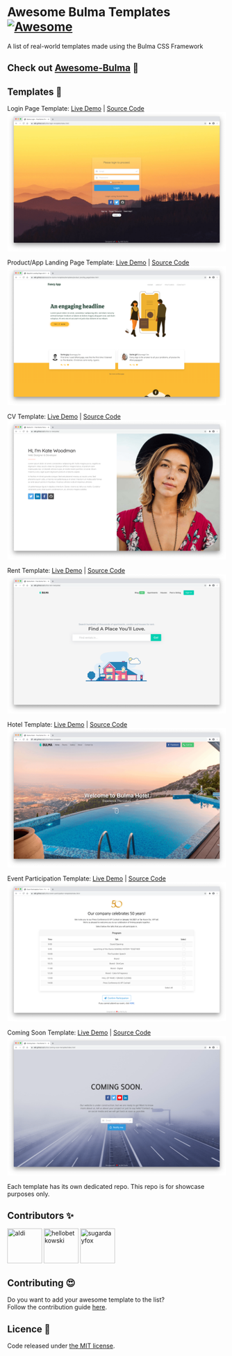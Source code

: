 # Awesome Bulma Templates [![Awesome](https://awesome.re/badge-flat2.svg)](https://awesome.re)

A list of real-world templates made using the Bulma CSS Framework

## Check out [Awesome-Bulma](https://github.com/aldi/awesome-bulma) 🎉

## Templates 🎨

Login Page Template: [Live Demo](https://aldi.github.io/bulma-login-template/) | [Source Code](https://github.com/aldi/bulma-login-template/)
![Template Screenshot](previews/login.png)

Product/App Landing Page Template: [Live Demo](http://bulma-template.runkodapps.com/) | [Source Code](https://github.com/hellobetkowski/bulma-product-landing-page-template/)
![Template Screenshot](previews/product_landing_page.png)

CV Template: [Live Demo](https://aldi.github.io/bulma-cv-template/) | [Source Code](https://github.com/aldi/bulma-cv-template/)
![Template Screenshot](previews/cv.png)

Rent Template: [Live Demo](https://aldi.github.io/bulma-rent-template/) | [Source Code](https://github.com/aldi/bulma-rent-template/)
![Template Screenshot](previews/rent.png)

Hotel Template: [Live Demo](https://aldi.github.io/bulma-hotel-template/) | [Source Code](https://github.com/aldi/bulma-hotel-template/)
![Template Screenshot](previews/hotel.png)

Event Participation Template: [Live Demo](https://aldi.github.io/bulma-event-participation-template/) | [Source Code](https://github.com/aldi/bulma-event-participation-template/)
![Template Screenshot](previews/event.png)

Coming Soon Template: [Live Demo](https://aldi.github.io/bulma-coming-soon-template/) | [Source Code](https://github.com/aldi/bulma-event-participation-template/)
![Template Screenshot](previews/coming_soon.png)

Each template has its own dedicated repo. This repo is for showcase purposes only.

## Contributors ✨

<a href="https://github.com/aldi"><img src="https://avatars2.githubusercontent.com/u/15065804?s=460&v=4" title="aldi" width="80" height="80"></a>
<a href="https://github.com/hellobetkowski"><img src="https://avatars3.githubusercontent.com/u/34217259?s=460&v=4" title="hellobetkowski" width="80" height="80"></a>
<a href="https://github.com/sugardayfox"><img src="https://avatars1.githubusercontent.com/u/1508705?s=460&v=4" title="sugardayfox" width="80" height="80"></a>

## Contributing 😍

Do you want to add your awesome template to the list?  
Follow the contribution guide [here](https://github.com/aldi/awesome-bulma-templates/blob/master/CONTRIBUTING.md).

## Licence 📜

Code released under [the MIT license](https://github.com/aldi/awesome-bulma-templates/blob/master/LICENSE).
